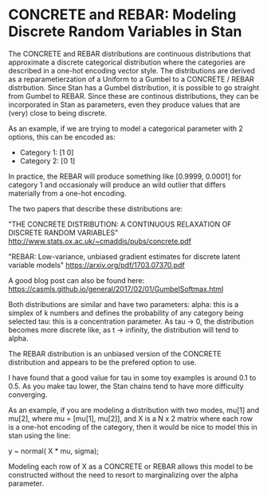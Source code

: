 # CONCRETE and REBAR:  Modeling Discrete Random Variables in Stan

The CONCRETE and REBAR distributions are continuous distributions that approximate a discrete categorical distribution where the categories are described in a one-hot encoding vector style.  The distributions are derived as a reparametierzation of a Uniform to a Gumbel to a CONCRETE / REBAR distrbution. Since Stan has a Gumbel distribution, it is possible to go straight from Gumbel to REBAR.  Since these are continous distributions, they can be incorporated in Stan as parameters, even they produce values that are (very) close to being discrete.

As an example, if we are trying to model a categorical parameter with 2 options, this can be encoded as:
- Category 1:  [1 0]
- Category 2:  [0 1]

In practice, the REBAR will produce something like [0.9999, 0.0001] for category 1 and occasionaly will produce an wild outlier that differs materially from a one-hot encoding.

The two papers that describe these distributions are:

 "THE CONCRETE DISTRIBUTION: A CONTINUOUS RELAXATION OF DISCRETE RANDOM VARIABLES"
    http://www.stats.ox.ac.uk/~cmaddis/pubs/concrete.pdf 
 
 "REBAR: Low-variance, unbiased gradient estimates for discrete latent variable models"
    https://arxiv.org/pdf/1703.07370.pdf

A good blog post can also be found here:
   https://casmls.github.io/general/2017/02/01/GumbelSoftmax.html
   
  Both distributions are similar and have two parameters:
  alpha:  this is a simplex of k numbers and defines the probability of any category being selected
  tau: this is a concentration parameter.  As tau -> 0, the distribution becomes more discrete like, as t -> infinity, the distribution will tend to alpha.
 
 The REBAR distribution is an unbiased version of the CONCRETE distribution and appears to be the prefered option to use.
 
  I have found that a good value for tau in some toy examples is around 0.1 to 0.5.  As you make tau lower, the Stan chains tend to have more difficulty converging.
  
  As an example, if you are modeling a distribution with two modes, mu[1] and mu[2], where mu = [mu[1], mu[2]], and X is a N x 2 matrix where each row is a one-hot encoding of the category, then it would be nice to model this in stan using the line:
  
  y ~ normal( X * mu, sigma);
  
  Modeling each row of X as a CONCRETE or REBAR allows this model to be constructed without the need to resort to marginalizing over the alpha parameter.
  
  
  
  
